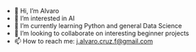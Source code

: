 - 👋 Hi, I’m Alvaro
- 👀 I’m interested in AI
- 🌱 I’m currently learning Python and general Data Science  
- 💞️ I’m looking to collaborate on interesting beginner projects 
- 📫 How to reach me: j.alvaro.cruz.f@gmail.com

<!---
Spinne89/Spinne89 is a ✨ special ✨ repository because its `README.md` (this file) appears on your GitHub profile.
You can click the Preview link to take a look at your changes.
--->

